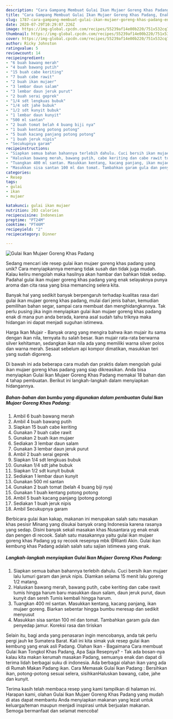 ```yaml
---
description: "Cara Gampang Membuat Gulai Ikan Mujaer Goreng Khas Padang, Enak Banget"
title: "Cara Gampang Membuat Gulai Ikan Mujaer Goreng Khas Padang, Enak Banget"
slug: 1787-cara-gampang-membuat-gulai-ikan-mujaer-goreng-khas-padang-enak-banget
date: 2020-07-29T10:29:07.226Z
image: https://img-global.cpcdn.com/recipes/55239af14e00b220/751x532cq70/gulai-ikan-mujaer-goreng-khas-padang-foto-resep-utama.jpg
thumbnail: https://img-global.cpcdn.com/recipes/55239af14e00b220/751x532cq70/gulai-ikan-mujaer-goreng-khas-padang-foto-resep-utama.jpg
cover: https://img-global.cpcdn.com/recipes/55239af14e00b220/751x532cq70/gulai-ikan-mujaer-goreng-khas-padang-foto-resep-utama.jpg
author: Ricky Johnston
ratingvalue: 5
reviewcount: 14
recipeingredient:
- "6 buah bawang merah"
- "4 buah bawang putih"
- "15 buah cabe keriting"
- "7 buah cabe rawit"
- "2 buah ikan mujaer"
- "3 lembar daun salam"
- "3 lembar daun jeruk purut"
- "2 buah serai geprek"
- "1/4 sdt lengkuas bubuk"
- "1/4 sdt jahe bubuk"
- "1/2 sdt kunyit bubuk"
- "1 lembar daun kunyit"
- "500 ml santan"
- "2 buah tomat belah 4 buang biji nya"
- "1 buah kentang potong potong"
- "5 buah kacang panjang potong potong"
- "1 buah jeruk nipis"
- "Secukupnya garam"
recipeinstructions:
- "Siapkan semua bahan bahannya terlebih dahulu. Cuci bersih ikan mujaer lalu lumuri garam dan jeruk nipis. Diamkan selama 15 menit lalu goreng 1/2 matang."
- "Haluskan bawang merah, bawang putih, cabe keriting dan cabe rawit tumis hingga harum baru masukkan daun salam, daun jeruk purut, daun kunyit dan sereh Tumis kembali hingga harum."
- "Tuangkan 400 ml santan. Masukkan kentang, kacang panjang, ikan mujaer goreng. Biarkan sebentar hingga bumbu meresap dan sedikit menyusut"
- "Masukkan sisa santan 100 ml dan tomat. Tambahkan garam gula dan penyedap jamur. Koreksi rasa dan tiriskan"
categories:
- Resep
tags:
- gulai
- ikan
- mujaer

katakunci: gulai ikan mujaer 
nutrition: 203 calories
recipecuisine: Indonesian
preptime: "PT24M"
cooktime: "PT46M"
recipeyield: "2"
recipecategory: Dinner

---
```



![Gulai Ikan Mujaer Goreng Khas Padang](https://img-global.cpcdn.com/recipes/55239af14e00b220/751x532cq70/gulai-ikan-mujaer-goreng-khas-padang-foto-resep-utama.jpg)

Sedang mencari ide resep gulai ikan mujaer goreng khas padang yang unik? Cara menyiapkannya memang tidak susah dan tidak juga mudah. Kalau keliru mengolah maka hasilnya akan hambar dan bahkan tidak sedap. Padahal gulai ikan mujaer goreng khas padang yang enak selayaknya punya aroma dan cita rasa yang bisa memancing selera kita.

Banyak hal yang sedikit banyak berpengaruh terhadap kualitas rasa dari gulai ikan mujaer goreng khas padang, mulai dari jenis bahan, kemudian pemilihan bahan segar, sampai cara membuat dan menghidangkannya. Tak perlu pusing jika ingin menyiapkan gulai ikan mujaer goreng khas padang enak di mana pun anda berada, karena asal sudah tahu triknya maka hidangan ini dapat menjadi suguhan istimewa.

Harga Ikan Mujair - Banyak orang yang mengira bahwa ikan mujair itu sama dengan ikan nila, ternyata itu salah besar. Ikan mujair rata-rata berwarna silver kehitaman, sedangkan ikan nila ada yang memiliki warna silver polos dan warna merah. Sesaat sebelum api kompor dimatikan, masukkan teri yang sudah digoreng.


Di bawah ini ada beberapa cara mudah dan praktis dalam mengolah gulai ikan mujaer goreng khas padang yang siap dikreasikan. Anda bisa menyiapkan Gulai Ikan Mujaer Goreng Khas Padang memakai 18 bahan dan 4 tahap pembuatan. Berikut ini langkah-langkah dalam menyiapkan hidangannya.

<!--inarticleads1-->

##### Bahan-bahan dan bumbu yang digunakan dalam pembuatan Gulai Ikan Mujaer Goreng Khas Padang:

1. Ambil 6 buah bawang merah
1. Ambil 4 buah bawang putih
1. Siapkan 15 buah cabe keriting
1. Gunakan 7 buah cabe rawit
1. Gunakan 2 buah ikan mujaer
1. Sediakan 3 lembar daun salam
1. Gunakan 3 lembar daun jeruk purut
1. Ambil 2 buah serai geprek
1. Siapkan 1/4 sdt lengkuas bubuk
1. Gunakan 1/4 sdt jahe bubuk
1. Siapkan 1/2 sdt kunyit bubuk
1. Sediakan 1 lembar daun kunyit
1. Gunakan 500 ml santan
1. Gunakan 2 buah tomat (belah 4 buang biji nya)
1. Gunakan 1 buah kentang potong potong
1. Ambil 5 buah kacang panjang (potong potong)
1. Sediakan 1 buah jeruk nipis
1. Ambil Secukupnya garam


Berbicara gulai ikan kakap, makanan ini merupakan salah satu masakan khas pesisir Minang yang disukai banyak orang Indonesia karena rasanya yang sedap. Disini banyak sekali masakan khas Nusantara yg enak enak dan pengen di recook. Salah satu masakannya yaitu gulai ikan mujaer goreng khas Padang yg sy recook resepnya mbk @Rianti Akin. Gulai ikan kembung khas Padang adalah salah satu sajian istimewa yang enak. 

<!--inarticleads2-->

##### Langkah-langkah menyiapkan Gulai Ikan Mujaer Goreng Khas Padang:

1. Siapkan semua bahan bahannya terlebih dahulu. Cuci bersih ikan mujaer lalu lumuri garam dan jeruk nipis. Diamkan selama 15 menit lalu goreng 1/2 matang.
1. Haluskan bawang merah, bawang putih, cabe keriting dan cabe rawit tumis hingga harum baru masukkan daun salam, daun jeruk purut, daun kunyit dan sereh Tumis kembali hingga harum.
1. Tuangkan 400 ml santan. Masukkan kentang, kacang panjang, ikan mujaer goreng. Biarkan sebentar hingga bumbu meresap dan sedikit menyusut
1. Masukkan sisa santan 100 ml dan tomat. Tambahkan garam gula dan penyedap jamur. Koreksi rasa dan tiriskan


Selain itu, bagi anda yang penasaran ingin mencobanya, anda tak perlu pergi jauh ke Sumatera Barat. Kali ini kita simak yuk resep gulai ikan kembung yang enak asli Padang. Olahan Ikan - Bagaimana Cara membuat Gulai Ikan Tongkol Khas Padang, Apa Saja Resepnya? - Tak ada bosan-nya kalau kita makan kerumah masakan Padang, semuanya enak dan dapat di terima lidah berbagai suku di indonesia. Ada berbagai olahan ikan yang ada di Rumah Makan Padang ikan. Cara Memasak Gulai Ikan Padang : Bersihkan ikan, potong-potong sesuai selera, sisihkanHaluskan bawang, cabe, jahe dan kunyit. 

Terima kasih telah membaca resep yang kami tampilkan di halaman ini. Harapan kami, olahan Gulai Ikan Mujaer Goreng Khas Padang yang mudah di atas dapat membantu Anda menyiapkan makanan yang lezat untuk keluarga/teman maupun menjadi inspirasi untuk berjualan makanan. Semoga bermanfaat dan selamat mencoba!
